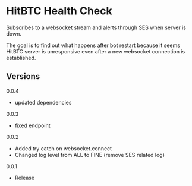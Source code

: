 # HitBTC Health Check

Subscribes to a websocket stream and alerts through SES when server is down.

The goal is to find out what happens after bot restart because it seems HitBTC server is unresponsive even after a new websocket connection is established.


## Versions

0.0.4
- updated dependencies

0.0.3
- fixed endpoint

0.0.2
- Added try catch on websocket.connect
- Changed log level from ALL to FINE (remove SES related log)

0.0.1
- Release